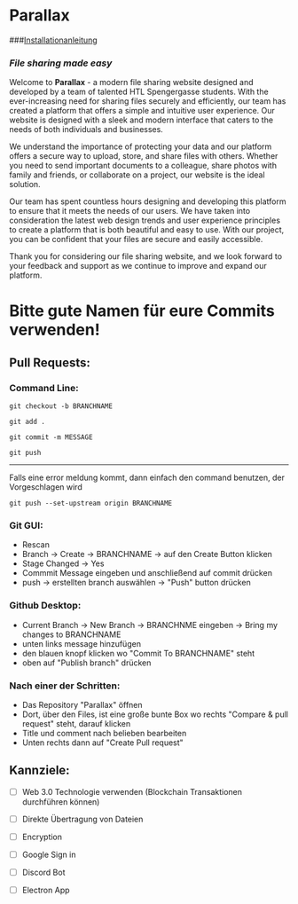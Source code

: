 # Parallax 
###[Installationanleitung](howToInstall.md)
### *File sharing made easy*


Welcome to **Parallax** - a modern file sharing website designed and developed by a team of talented HTL Spengergasse students. With the ever-increasing need for sharing files securely and efficiently, our team has created a platform that offers a simple and intuitive user experience. Our website is designed with a sleek and modern interface that caters to the needs of both individuals and businesses.

We understand the importance of protecting your data and our platform offers a secure way to upload, store, and share files with others. Whether you need to send important documents to a colleague, share photos with family and friends, or collaborate on a project, our website is the ideal solution.

Our team has spent countless hours designing and developing this platform to ensure that it meets the needs of our users. We have taken into consideration the latest web design trends and user experience principles to create a platform that is both beautiful and easy to use. With our project, you can be confident that your files are secure and easily accessible.

Thank you for considering our file sharing website, and we look forward to your feedback and support as we continue to improve and expand our platform.


# Bitte gute Namen für eure Commits verwenden!

## Pull Requests:

### Command Line:

 ```
 git checkout -b BRANCHNAME
 ```
```
git add .
```
```
git commit -m MESSAGE
```
```
git push
``` 
---
Falls eine error meldung kommt, dann einfach den command benutzen, der Vorgeschlagen wird 

```
git push --set-upstream origin BRANCHNAME
```
  
 ### Git GUI:
 * Rescan
 * Branch -> Create -> BRANCHNAME -> auf den Create Button klicken
 * Stage Changed -> Yes
 * Commmit Message eingeben und anschließend auf commit drücken
 * push -> erstellten branch auswählen -> "Push" button drücken
 
 ### Github Desktop:
 * Current Branch -> New Branch -> BRANCHNME eingeben -> Bring my changes to BRANCHNAME
 * unten links message hinzufügen
 * den blauen knopf klicken wo "Commit To BRANCHNAME" steht 
 * oben auf "Publish branch" drücken
 
 ### Nach einer der Schritten:
 * Das Repository "Parallax" öffnen
 * Dort, über den Files, ist eine große bunte Box wo rechts "Compare & pull request" steht, darauf klicken
 * Title und comment nach belieben bearbeiten
 * Unten rechts dann auf "Create Pull request"

 ## Kannziele:

- [ ] Web 3.0 Technologie verwenden (Blockchain Transaktionen   durchführen können)
- [ ] Direkte Übertragung von Dateien
- [ ] Encryption 
- [ ] Google Sign in
- [ ] Discord Bot 
- [ ] Electron App






